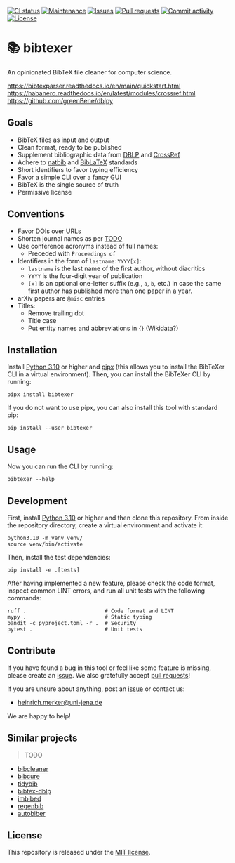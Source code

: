 [![CI status](https://img.shields.io/github/actions/workflow/status/janheinrichmerker/bibtexer/ci.yml?branch=main&style=flat-square)](https://github.com/janheinrichmerker/bibtexer/actions/workflows/ci.yml)
[![Maintenance](https://img.shields.io/maintenance/yes/2024?style=flat-square)](https://github.com/janheinrichmerker/bibtexer/graphs/contributors)
[![Issues](https://img.shields.io/github/issues/janheinrichmerker/bibtexer?style=flat-square)](https://github.com/janheinrichmerker/bibtexer/issues)
[![Pull requests](https://img.shields.io/github/issues-pr/janheinrichmerker/bibtexer?style=flat-square)](https://github.com/janheinrichmerker/bibtexer/pulls)
[![Commit activity](https://img.shields.io/github/commit-activity/m/janheinrichmerker/bibtexer?style=flat-square)](https://github.com/janheinrichmerker/bibtexer/commits)
[![License](https://img.shields.io/github/license/janheinrichmerker/bibtexer?style=flat-square)](LICENSE)

# 📚 bibtexer

An opinionated BibTeX file cleaner for computer science.

https://bibtexparser.readthedocs.io/en/main/quickstart.html
https://habanero.readthedocs.io/en/latest/modules/crossref.html
https://github.com/greenBene/dblpy

## Goals

- BibTeX files as input and output
- Clean format, ready to be published
- Supplement bibliographic data from [DBLP](https://dblp.org/) and [CrossRef](https://crossref.org/)
- Adhere to [natbib](https://ctan.org/pkg/natbib) and [BibLaTeX](https://ctan.org/pkg/biblatex) standards
- Short identifiers to favor typing efficiency
- Favor a simple CLI over a fancy GUI
- BibTeX is the single source of truth
- Permissive license

## Conventions

- Favor DOIs over URLs
- Shorten journal names as per [TODO](somestandard)
- Use conference acronyms instead of full names:
  - Preceded with `Proceedings of`
- Identifiers in the form of `lastname:YYYY[x]`:
  - `lastname` is the last name of the first author, without diacritics
  - `YYYY` is the four-digit year of publication
  - `[x]` is an optional one-letter suffix (e.g., `a`, `b`, etc.) in case the same first author has published more than one paper in a year.
- arXiv papers are `@misc` entries
- Titles:
  - Remove trailing dot
  - Title case
  - Put entity names and abbreviations in {} (Wikidata?)


## Installation

Install [Python 3.10](https://python.org/downloads/) or higher and [pipx](https://pypa.github.io/pipx/installation/) (this allows you to install the BibTeXer CLI in a virtual environment).
Then, you can install the BibTeXer CLI by running:

```shell
pipx install bibtexer
```

If you do not want to use pipx, you can also install this tool with standard pip:

```shell
pip install --user bibtexer
```

## Usage

Now you can run the CLI by running:

```shell
bibtexer --help
```

## Development

First, install [Python 3.10](https://python.org/downloads/) or higher and then clone this repository.
From inside the repository directory, create a virtual environment and activate it:

```shell
python3.10 -m venv venv/
source venv/bin/activate
```

Then, install the test dependencies:

```shell
pip install -e .[tests]
```

After having implemented a new feature, please check the code format, inspect common LINT errors, and run all unit tests with the following commands:

```shell
ruff .                         # Code format and LINT
mypy .                         # Static typing
bandit -c pyproject.toml -r .  # Security
pytest .                       # Unit tests
```

## Contribute

If you have found a bug in this tool or feel like some feature is missing, please create an [issue](https://github.com/janheinrichmerker/bibtexer/issues). We also gratefully accept [pull requests](https://github.com/janheinrichmerker/bibtexer/pulls)!

If you are unsure about anything, post an [issue](https://github.com/janheinrichmerker/bibtexer/issues/new) or contact us:

- [heinrich.merker@uni-jena.de](mailto:heinrich.merker@uni-jena.de)

We are happy to help!

## Similar projects

> TODO

- [bibcleaner](https://github.com/sirrice/bibcleaner)
- [bibcure](https://github.com/bibcure/bibcure)
- [tidybib](https://github.com/ntessore/tidybib)
- [bibtex-dblp](https://github.com/volkm/bibtex-dblp)
- [imbibed](https://github.com/cassiersg/imbibed)
- [regenbib](https://github.com/joachimneu/regenbib)
- [autobiber](https://github.com/Yeba/autobiber)

## License

This repository is released under the [MIT license](LICENSE).
